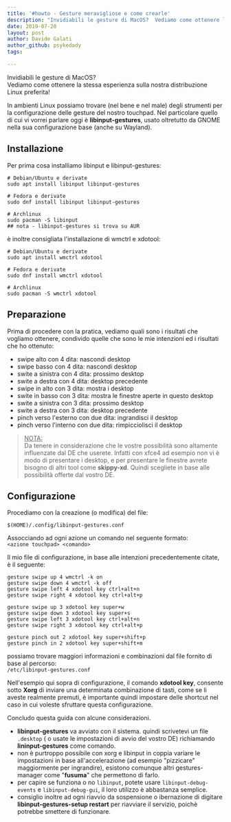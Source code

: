 ```yaml
---
title: '#howto - Gesture meravigliose e come crearle'
description: "Invidiabili le gesture di MacOS?  Vediamo come ottenere la stessa esperienza sulla nostra distribuzione Linux preferita! "
date: 2019-07-20
layout: post
author: Davide Galati
author_github: psykedady
tags:

---
```

Invidiabili le gesture di MacOS?  
Vediamo come ottenere la stessa esperienza sulla nostra distribuzione Linux preferita!  

In ambienti Linux possiamo trovare (nel bene e nel male) degli strumenti per la configurazione delle gesture del nostro touchpad. Nel particolare quello di cui vi vorrei parlare oggi è **libinput-gestures**, usato oltretutto da GNOME nella sua configurazione base (anche su Wayland).  

## Installazione

Per prima cosa installiamo libinput e libinput-gestures:  

    # Debian/Ubuntu e derivate
    sudo apt install libinput libinput-gestures

    # Fedora e derivate
    sudo dnf install libinput libinput-gestures

    # Archlinux 
    sudo pacman -S libinput
    ## nota - libinput-gestures si trova su AUR

è inoltre consigliata l'installazione di wmctrl e xdotool:  

    # Debian/Ubuntu e derivate
    sudo apt install wmctrl xdotool

    # Fedora e derivate
    sudo dnf install wmctrl xdotool

    # Archlinux
    sudo pacman -S wmctrl xdotool

## Preparazione

Prima di procedere con la pratica, vediamo quali sono i risultati che vogliamo ottenere, condivido quelle che sono le mie intenzioni ed i risultati che ho ottenuto:  

*   swipe alto con 4 dita: nascondi desktop
*   swipe basso con 4 dita: nascondi desktop
*   swite a sinistra con 4 dita: prossimo desktop
*   swite a destra con 4 dita: desktop precedente
*   swipe in alto con 3 dita: mostra i desktop
*   swite in basso con 3 dita: mostra le finestre aperte in questo desktop
*   swite a sinistra con 3 dita: prossimo desktop
*   swite a destra con 3 dita: desktop precedente
*   pinch verso l'esterno con due dita: ingrandisci il desktop
*   pinch verso l'interno con due dita: rimpicciolisci il desktop  

> <u>NOTA:</u>  
> Da tenere in considerazione che le vostre possibilità sono altamente influenzate dal DE che userete. Infatti con xfce4 ad esempio non vi è modo di presentare i desktop, e per presentare le finestre avrete bisogno di altri tool come **skippy-xd**. Quindi scegliete in base alle possibilità offerte dal vostro DE.

## Configurazione

Procediamo con la creazione (o modifica) del file:  

`$(HOME)/.config/libinput-gestures.conf`  

Assocciando ad ogni azione un comando nel seguente formato:  
`<azione touchpad> <comando>`  

Il mio file di configurazione, in base alle intenzioni precedentemente citate, è il seguente:  

    gesture swipe up 4 wmctrl -k on
    gesture swipe down 4 wmctrl -k off
    gesture swipe left 4 xdotool key ctrl+alt+n
    gesture swipe right 4 xdotool key ctrl+alt+p

    gesture swipe up 3 xdotool key super+w
    gesture swipe down 3 xdotool key super+s
    gesture swipe left 3 xdotool key ctrl+alt+n
    gesture swipe right 3 xdotool key ctrl+alt+p

    gesture pinch out 2 xdotool key super+shift+p
    gesture pinch in 2 xdotool key super+shift+m

possiamo trovare maggiori informazioni e combinazioni dal file fornito di base al percorso:  
`/etc/libinput-gestures.conf`

Nell'esempio qui sopra di configurazione, il comando **xdotool key**, consente sotto **Xorg** di inviare una determinata combinazione di tasti, come se li aveste realmente premuti, è importante quindi impostare delle shortcut nel caso in cui voleste sfruttare questa configurazione.  

Concludo questa guida con alcune considerazioni.

*   **libinput-gestures** va avviato con il sistema. quindi scrivetevi un file `.desktop` ( o usate le impostazioni di avvio del vostro DE) richiamando **lininput-gestures** come comando.
*   non è purtroppo possibile con xorg e libinput in coppia variare le impostazioni in base all'accelerazione (ad esempio "pizzicare" maggiormente per ingrandire), esistono comunque altri gestures-manager come "**fusuma**" che permettono di farlo.
*   per capire se funziona o no `libinput`, potete usare `libinput-debug-events` e `libinput-debug-gui`, il loro utilizzo è abbastanza semplice.
*   consiglio inoltre ad ogni riavvio da sospensione o ibernazione di digitare **libinput-gestures-setup restart** per riavviare il servizio, poichè potrebbe smettere di funzionare.